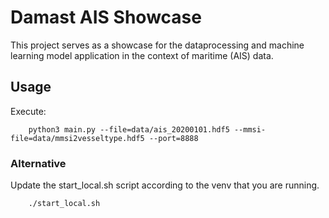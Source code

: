 # Damast AIS Showcase

This project serves as a showcase for the dataprocessing
and machine learning model application in the context
of maritime (AIS) data.


## Usage

Execute:
```commandline
    python3 main.py --file=data/ais_20200101.hdf5 --mmsi-file=data/mmsi2vesseltype.hdf5 --port=8888
```

### Alternative

Update the start_local.sh script according to the venv that you are running.
```commandline
    ./start_local.sh
```